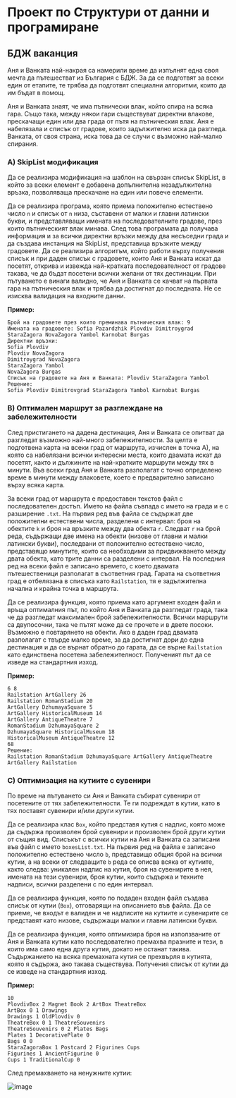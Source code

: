 # Проект по Структури от данни и програмиране

## БДЖ ваканция

Аня и Ванката най-накрая са намерили време да изпълнят една своя мечта да пътешестват из България с БДЖ. За да се подготвят за всеки един от етапите, те трябва да подготвят специални алгоритми, които да им бъдат в помощ.

Аня и Ванката знаят, че има пътнически влак, който спира на всяка гара. Също така, между някои гари съществуват директни влакове, прескачащи един или два града от пътя на пътническия влак. Аня е набелязала и списък от градове, които задължително иска да разгледа. Ванката, от своя страна, иска това да се случи с възможно най-малко спирания.

### А) SkipList модификация

Да се реализира модификация на шаблон на свързан списък SkipList, в който за всеки елемент е добавена допълнителна незадължителна връзка, позволяваща прескачане на един или повече елементи.

Да се реализира програма, която приема положително естествено число `n` и списък от `n` низа, съставени от малки и главни латински букви, и представляващи имената на последователните градове, през които пътническият влак минава. След това програмата да получава информация и за всички директни връзки между два несъседни града и да създава инстанция на SkipList, представица връзките между градовете. Да се реализира алгоритъм, който работи върху получения списък и при даден списък с градовете, които Аня и Ванката искат да посетят, открива и извежда най-кратката последователност от градове такава, че да бъдат посетени всички желани от тях дестинации. При пътуването е винаги валидно, че Аня и Ванката се качват на първата гара на пътническия влак и трябва да достигнат до последната. Не се изисква валидация на входните данни.

**Пример:**

```
Брой на градовете през които преминава пътническия влак: 9
Имената на градовете: Sofia Pazardzhik Plovdiv Dimitroygrad StaraZagora NovaZagora Yambol Karnobat Burgas
Директни връзки:
Sofia Plovdiv
Plovdiv NovaZagora
Dimitroygrad NovaZagora
StaraZagora Yambol
NovaZagora Burgas
Списък на градовете на Аня и Ванката: Plovdiv StaraZagora Yambol
Решение:
Sofia Plovdiv Dimitrovgrad StaraZagora Yambol Karnobat Burgas
```

### B) Оптимален маршрут за разглеждане на забележителности

След пристигането на дадена дестинация, Аня и Ванката се опитват да разгледат възможно най-много забележителности. За целта е подготвена карта на всеки град от маршрута, изчислен в точка А), на която са набелязани всички интересни места, които двамата искат да посетят, както и дължините на най-кратките маршрути между тях в минути. Във всеки град Аня и Ванката разполагат с точно определено време в минути между влаковете, което е предварително записано върху всяка карта.

За всеки град от маршрута е предоставен текстов файл с последователен достъп. Името на файла съвпада с името на града и е с разширение `.txt`. На първия ред във файла се съдържат две положителни естествени числа, разделени с интервал: броя на обектите `k` и броя на връзките между два обекта `r`. Следват `r` на брой реда, съдържащи две имена на обекти (низове от главни и малки латински букви), последвани от положително естествено число, представящо минутите, които са необходими за придвижването между двата обекта, като трите данни са разделени с интервал. На последния ред на всеки файл е записано времето, с което двамата пътешественици разполагат в съответния град. Гарата на съответния град е отбелязана в списъка като `Railstation`, тя е задължителна начална и крайна точка в маршрута.

Да се реализира функция, която приема като аргумент входен файл и връща оптималния път, по който Аня и Ванката да разгледат града, така че да разгледат максимален брой забележителности. Всички маршрути са двупосочни, така че пътят може да се прочете и в двете посоки. Възможно е повтарянето на обекти. Ако в даден град двамата разполагат с твърде малко време, за да достигнат дори до една дестинация и да се върнат обратно до гарата, да се върне `Railstation` като единствена посетена забележителност. Полученият път да се изведе на стандартния изход.

**Пример:**

```
6 8
Railstation ArtGallery 26
Railstation RomanStadium 20
ArtGallery DzhumayaSquare 5
ArtGallery HistoricalMuseum 14
ArtGallery AntiqueTheatre 7
RomanStadium DzhumayaSquare 2
DzhumayaSquare HistoricalMuseum 18
HistoricalMuseum AntiqueTheatre 12
68
Решение:
Railstation RomanStadium DzhumayaSquare ArtGallery AntiqueTheatre ArtGallery Railstation
```

### C) Оптимизация на кутиите с сувенири

По време на пътуването си Аня и Ванката събират сувенири от посетените от тях забележителности. Те ги подреждат в кутии, като в тях поставят сувенири и/или други кутии.

Да се реализира клас `Box`, който представя кутия с надпис, която може да съдържа произволен брой сувенири и произволен брой други кутии от същия вид. Списъкът с всички кутии на Аня и Ванката са записани във файл с името `boxesList.txt`. На първия ред на файла е записано положително естествено число `b`, представищо общия брой на всички кутии, а на всеки от следващите `b` реда се описва всяка от кутиите, както следва: уникален надпис на кутия, броя на сувенирите в нея, имената на тези сувенири, броя кутии, които съдържа и техните надписи, всички разделени с по един интервал.

Да се реализира функция, която по подаден входен файл създава списък от кутии (`Box`), отговарящи на описанието във файла. Да се приеме, че входът е валиден и че надписите на кутиите и сувенирите се представят като низове, съдържащи малки и главни латински букви.

Да се реализира функция, която оптимизира броя на използваните от Аня и Ванката кутии като последователно премахва празните и тези, в които има само една друга кутия, докато не останат такива. Съдържанието на всяка премахната кутия се прехвърля в кутията, която я съдържа, ако такава съществува. Получения списък от кутии да се изведе на стандартния изход.

**Пример:**

```
10
PlovdivBox 2 Magnet Book 2 ArtBox TheatreBox
ArtBox 0 1 Drawings
Drawings 1 OldPlovdiv 0
TheatreBox 0 1 TheatreSouvenirs
TheatreSouvenirs 0 2 Plates Bags
Plates 1 DecorativePlate 0
Bags 0 0
StaraZagoraBox 1 Postcard 2 Figurines Cups
Figurines 1 AncientFigurine 0
Cups 1 TraditionalCup 0
```

След премахването на ненужните кутии:

![image](https://github.com/user-attachments/assets/a400606f-2bfd-4f33-994e-90e9bb6e0479)
